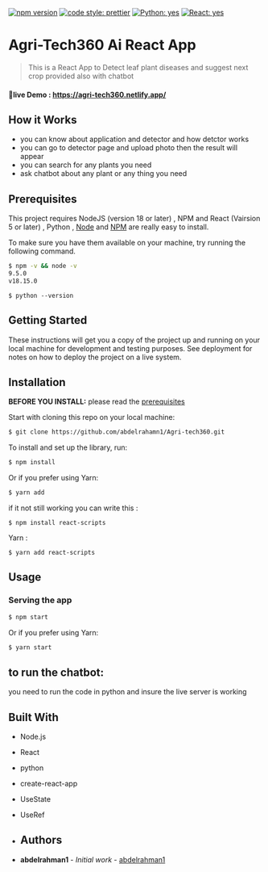 [![npm version](https://badge.fury.io/js/angular2-expandable-list.svg)](https://badge.fury.io/js/angular2-expandable-list)
[![code style: prettier](https://img.shields.io/badge/code_style-prettier-ff69b4.svg?style=flat-square)](https://github.com/prettier/prettier)
[![Python: yes](https://img.shields.io/badge/Python-yes-blue.svg)](https://www.python.org/)
[![React: yes](https://img.shields.io/badge/React-yes-blue.svg)](https://reactjs.org/)


# Agri-Tech360 Ai React App
> This is a React App to Detect leaf plant diseases and suggest next crop provided also with chatbot



#### 🌟live Demo :  https://agri-tech360.netlify.app/



## How it Works
 * you can know about application and detector and how detctor works
 * you can go to detector page and upload photo then the result will appear
 * you can search for any plants you need
 * ask chatbot about any plant or any thing you need




## Prerequisites
 This project requires NodeJS (version 18 or later) , NPM and React (Vairsion 5 or later)  , Python 
 , [Node](http://nodejs.org/) and [NPM](https://npmjs.org/) are really easy to install.

To make sure you have them available on your machine,
try running the following command.

```sh
$ npm -v && node -v
9.5.0
v18.15.0
```

```
$ python --version
```

## Getting Started

These instructions will get you a copy of the project up and running on your local machine for development and testing purposes. See deployment for notes on how to deploy the project on a live system.

## Installation

**BEFORE YOU INSTALL:** please read the [prerequisites](#prerequisites)

Start with cloning this repo on your local machine:

```sh
$ git clone https://github.com/abdelrahamn1/Agri-tech360.git
```

To install and set up the library, run:

```sh
$ npm install
```

Or if you prefer using Yarn:

```sh
$ yarn add
```

if it not still working you can write this :
```
$ npm install react-scripts
```

Yarn :
```
$ yarn add react-scripts
```


## Usage

### Serving the app

```sh
$ npm start
```

Or if you prefer using Yarn:

```sh
$ yarn start
```

## to run the chatbot:
you need to run the code in python and insure the live server is working

## Built With
* Node.js 
* React
* python
* create-react-app
* UseState
* UseRef

* ## Authors

* **abdelrahman1** - *Initial work* - [abdelrahman1](https://github.com/abdelrahman1)
